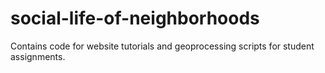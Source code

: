 # social-life-of-neighborhoods
Contains code for website tutorials and geoprocessing scripts for student assignments. 
